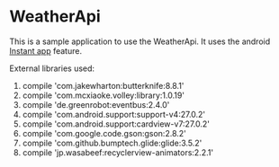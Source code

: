 # WeatherApi
This is a sample application to use the WeatherApi. It uses the android [Instant app](https://developer.android.com/topic/instant-apps/index.html) feature.

External libraries used:

1. compile 'com.jakewharton:butterknife:8.8.1'
2. compile 'com.mcxiaoke.volley:library:1.0.19'
3. compile 'de.greenrobot:eventbus:2.4.0'
4. compile 'com.android.support:support-v4:27.0.2'
5. compile 'com.android.support:cardview-v7:27.0.2'
6. compile 'com.google.code.gson:gson:2.8.2'
7. compile 'com.github.bumptech.glide:glide:3.5.2'
8. compile 'jp.wasabeef:recyclerview-animators:2.2.1'

